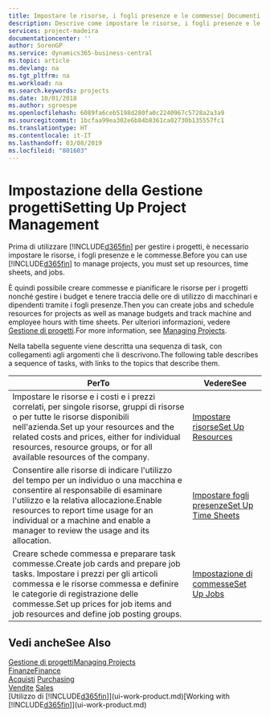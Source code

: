 ```yaml
---
title: Impostare le risorse, i fogli presenze e le commesse| Documenti Microsoft
description: Descrive come impostare le risorse, i fogli presenze e le commesse per gestire progetti.
services: project-madeira
documentationcenter: ''
author: SorenGP
ms.service: dynamics365-business-central
ms.topic: article
ms.devlang: na
ms.tgt_pltfrm: na
ms.workload: na
ms.search.keywords: projects
ms.date: 10/01/2018
ms.author: sgroespe
ms.openlocfilehash: 6089fa6ceb5198d280fa0c2240967c5728a2a3a9
ms.sourcegitcommit: 1bcfaa99ea302e6b84b8361ca02730b135557fc1
ms.translationtype: HT
ms.contentlocale: it-IT
ms.lasthandoff: 03/08/2019
ms.locfileid: "801603"
---
```

# <a name="setting-up-project-management"></a><span data-ttu-id="bc2a8-103">Impostazione della Gestione progetti</span><span class="sxs-lookup"><span data-stu-id="bc2a8-103">Setting Up Project Management</span></span>
<span data-ttu-id="bc2a8-104">Prima di utilizzare [!INCLUDE[d365fin](includes/d365fin_md.md)] per gestire i progetti, è necessario impostare le risorse, i fogli presenze e le commesse.</span><span class="sxs-lookup"><span data-stu-id="bc2a8-104">Before you can use [!INCLUDE[d365fin](includes/d365fin_md.md)] to manage projects, you must set up resources, time sheets, and jobs.</span></span>

<span data-ttu-id="bc2a8-105">È quindi possibile creare commesse e pianificare le risorse per i progetti nonché gestire i budget e tenere traccia delle ore di utilizzo di macchinari e dipendenti tramite i fogli presenze.</span><span class="sxs-lookup"><span data-stu-id="bc2a8-105">Then you can create jobs and schedule resources for projects as well as manage budgets and track machine and employee hours with time sheets.</span></span> <span data-ttu-id="bc2a8-106">Per ulteriori informazioni, vedere [Gestione di progetti](projects-manage-projects.md).</span><span class="sxs-lookup"><span data-stu-id="bc2a8-106">For more information, see [Managing Projects](projects-manage-projects.md).</span></span>  

<span data-ttu-id="bc2a8-107">Nella tabella seguente viene descritta una sequenza di task, con collegamenti agli argomenti che li descrivono.</span><span class="sxs-lookup"><span data-stu-id="bc2a8-107">The following table describes a sequence of tasks, with links to the topics that describe them.</span></span>

| <span data-ttu-id="bc2a8-108">Per</span><span class="sxs-lookup"><span data-stu-id="bc2a8-108">To</span></span> | <span data-ttu-id="bc2a8-109">Vedere</span><span class="sxs-lookup"><span data-stu-id="bc2a8-109">See</span></span> |
| --- | --- |
| <span data-ttu-id="bc2a8-110">Impostare le risorse e i costi e i prezzi correlati, per singole risorse, gruppi di risorse o per tutte le risorse disponibili nell'azienda.</span><span class="sxs-lookup"><span data-stu-id="bc2a8-110">Set up your resources and the related costs and prices, either for individual resources, resource groups, or for all available resources of the company.</span></span> |[<span data-ttu-id="bc2a8-111">Impostare risorse</span><span class="sxs-lookup"><span data-stu-id="bc2a8-111">Set Up Resources</span></span>](projects-how-setup-resources.md) |
| <span data-ttu-id="bc2a8-112">Consentire alle risorse di indicare l'utilizzo del tempo per un individuo o una macchina e consentire al responsabile di esaminare l'utilizzo e la relativa allocazione.</span><span class="sxs-lookup"><span data-stu-id="bc2a8-112">Enable resources to report time usage for an individual or a machine and enable a manager to review the usage and its allocation.</span></span> |[<span data-ttu-id="bc2a8-113">Impostare fogli presenze</span><span class="sxs-lookup"><span data-stu-id="bc2a8-113">Set Up Time Sheets</span></span>](projects-how-setup-time-sheets.md) |
| <span data-ttu-id="bc2a8-114">Creare schede commessa e preparare task commesse.</span><span class="sxs-lookup"><span data-stu-id="bc2a8-114">Create job cards and prepare job tasks.</span></span> <span data-ttu-id="bc2a8-115">Impostare i prezzi per gli articoli commessa e le risorse commessa e definire le categorie di registrazione delle commesse.</span><span class="sxs-lookup"><span data-stu-id="bc2a8-115">Set up prices for job items and job resources and define job posting groups.</span></span> |[<span data-ttu-id="bc2a8-116">Impostazione di commesse</span><span class="sxs-lookup"><span data-stu-id="bc2a8-116">Set Up Jobs</span></span>](projects-how-setup-jobs.md) |

## <a name="see-also"></a><span data-ttu-id="bc2a8-117">Vedi anche</span><span class="sxs-lookup"><span data-stu-id="bc2a8-117">See Also</span></span>
[<span data-ttu-id="bc2a8-118">Gestione di progetti</span><span class="sxs-lookup"><span data-stu-id="bc2a8-118">Managing Projects</span></span>](projects-manage-projects.md)  
[<span data-ttu-id="bc2a8-119">Finanze</span><span class="sxs-lookup"><span data-stu-id="bc2a8-119">Finance</span></span>](finance.md)  
<span data-ttu-id="bc2a8-120">[Acquisti](purchasing-manage-purchasing.md)       </span><span class="sxs-lookup"><span data-stu-id="bc2a8-120">[Purchasing](purchasing-manage-purchasing.md)       </span></span>  
<span data-ttu-id="bc2a8-121">[Vendite](sales-manage-sales.md)   </span><span class="sxs-lookup"><span data-stu-id="bc2a8-121">[Sales](sales-manage-sales.md)   </span></span>  
<span data-ttu-id="bc2a8-122">[Utilizzo di [!INCLUDE[d365fin](includes/d365fin_md.md)]](ui-work-product.md)</span><span class="sxs-lookup"><span data-stu-id="bc2a8-122">[Working with [!INCLUDE[d365fin](includes/d365fin_md.md)]](ui-work-product.md)</span></span>  
